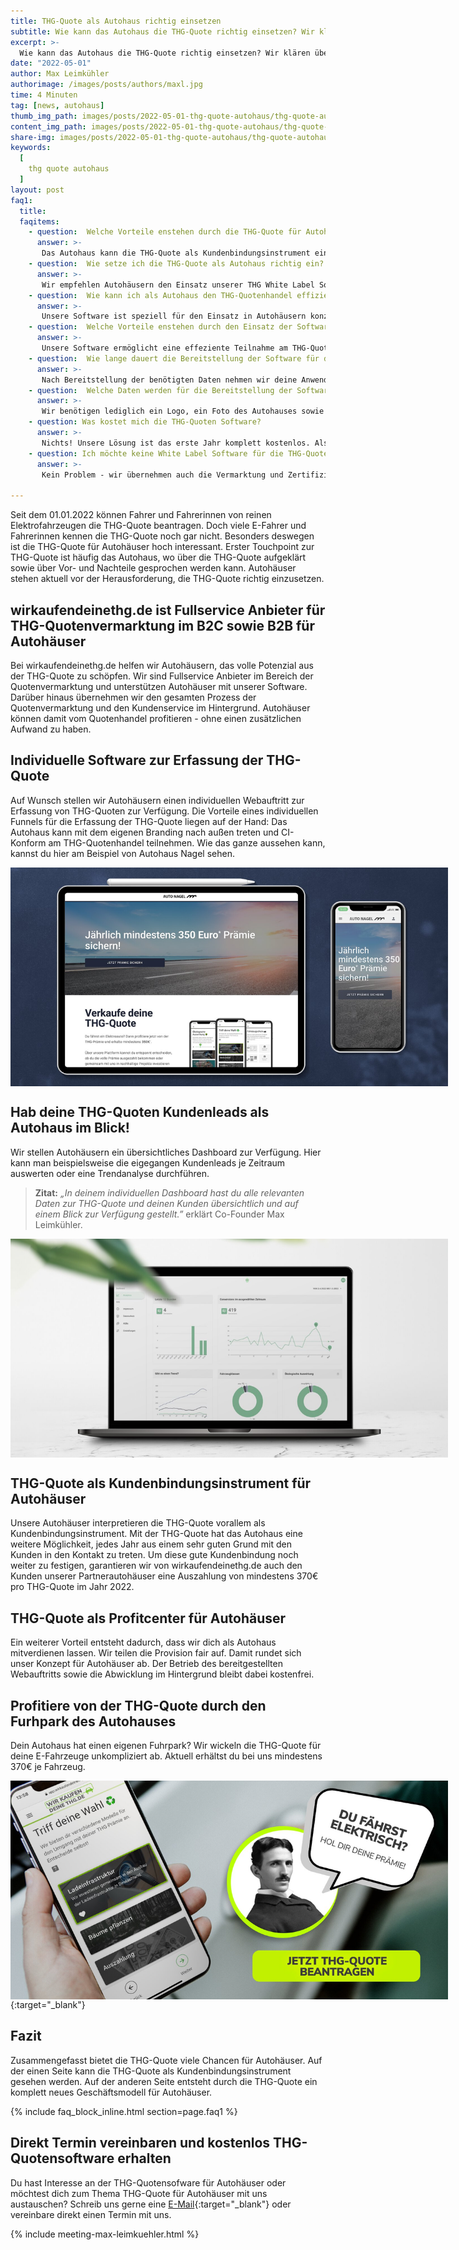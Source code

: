 ```yaml
---
title: THG-Quote als Autohaus richtig einsetzen
subtitle: Wie kann das Autohaus die THG-Quote richtig einsetzen? Wir klären über das Potenzial der THG-Quote auf. Mehr erfährst du hier.
excerpt: >-
  Wie kann das Autohaus die THG-Quote richtig einsetzen? Wir klären über das Potenzial der THG-Quote auf. Mehr erfährst du hier.
date: "2022-05-01"
author: Max Leimkühler
authorimage: /images/posts/authors/maxl.jpg
time: 4 Minuten
tag: [news, autohaus]
thumb_img_path: images/posts/2022-05-01-thg-quote-autohaus/thg-quote-autohaus-share.jpg
content_img_path: images/posts/2022-05-01-thg-quote-autohaus/thg-quote-autohaus-share.jpg
share-img: images/posts/2022-05-01-thg-quote-autohaus/thg-quote-autohaus-share.jpg
keywords:
  [
	thg quote autohaus
  ]
layout: post
faq1:
  title:
  faqitems:
    - question:  Welche Vorteile enstehen durch die THG-Quote für Autohäuser?
      answer: >-
       Das Autohaus kann die THG-Quote als Kundenbindungsinstrument einsetzen. Darüber hinaus bietet der THG-Quotenhandel ein komplett neues Geschäftsmodell für Autohäuser.
    - question:  Wie setze ich die THG-Quote als Autohaus richtig ein?
      answer: >-
       Wir empfehlen Autohäusern den Einsatz unserer THG White Label Software zur Kundenbindung.
    - question:  Wie kann ich als Autohaus den THG-Quotenhandel effizient umsetzen?
      answer: >-
       Unsere Software ist speziell für den Einsatz in Autohäusern konzipiert und ermöglicht Autohäusern die Teilnahme am THG-Quotenhandel ohne zusätzlichen Mehraufwand. Wir übernehmen im Hintergrund die gesamte Abwicklung - von der Beantragung der THG-Quote beim Umweltbundesamt bis hin zum Kundenservice.
    - question:  Welche Vorteile enstehen durch den Einsatz der Software für den THG-Quotenhandel für Autohäuser?
      answer: >-
       Unsere Software ermöglicht eine effeziente Teilnahme am THG-Quotenhandel. Manuelle Prozesse gehören der Vergangenheit an. Darüber hinaus bieten wir Autohäusern ein Analyticsdashboard an, welche die THG-Quoten-Leads übersichtlich darstellt.
    - question:  Wie lange dauert die Bereitstellung der Software für den THG-Quotenhandel?
      answer: >-
       Nach Bereitstellung der benötigten Daten nehmen wir deine Anwendung innerhalb von 24 Stunden online.
    - question:  Welche Daten werden für die Bereitstellung der Software zum THG-Quotenhandel benötigt?
      answer: >-
       Wir benötigen lediglich ein Logo, ein Foto des Autohauses sowie die CI-Farbe des Autohauses.
    - question: Was kostet mich die THG-Quoten Software?
      answer: >-
       Nichts! Unsere Lösung ist das erste Jahr komplett kostenlos. Als Autohaus kannst du sogar noch mitverdienen. Wir zahlen für jede Quote eine Provision aus. Bei Fragen hierzu sprich uns gerne an.
    - question: Ich möchte keine White Label Software für die THG-Quotenvermarktung. Kann ich dennoch das Potenzial der THG-Quote ausschöpfen?
      answer: >-
       Kein Problem - wir übernehmen auch die Vermarktung und Zertifizierung der THG-Quoten, wenn du keine Whitelabel Software möchtest. Wir können gerne individuelle Kooperationen schließen. Anfragen für individuelle Kooperationen kannst du gerne an <a href="mailto:info@wirkaufendeinethg.de">info@wirkaufendeinethg.de</a> schicken.

---
```


Seit dem 01.01.2022 können Fahrer und Fahrerinnen von reinen Elektrofahrzeugen die THG-Quote beantragen. Doch viele E-Fahrer und Fahrerinnen kennen die THG-Quote noch gar nicht. Besonders deswegen ist die THG-Quote für Autohäuser hoch interessant. Erster Touchpoint zur THG-Quote ist häufig das Autohaus, wo über die THG-Quote aufgeklärt sowie über Vor- und Nachteile gesprochen werden kann. Autohäuser stehen aktuell vor der Herausforderung, die THG-Quote richtig einzusetzen.

## wirkaufendeinethg.de ist Fullservice Anbieter für THG-Quotenvermarktung im B2C sowie B2B für Autohäuser

Bei wirkaufendeinethg.de helfen wir Autohäusern, das volle Potenzial aus der THG-Quote zu schöpfen. Wir sind Fullservice Anbieter im Bereich der Quotenvermarktung und unterstützen Autohäuser mit unserer Software. Darüber hinaus übernehmen wir den gesamten Prozess der Quotenvermarktung und den Kundenservice im Hintergrund. Autohäuser können damit vom Quotenhandel profitieren - ohne einen zusätzlichen Aufwand zu haben.

## Individuelle Software zur Erfassung der THG-Quote

Auf Wunsch stellen wir Autohäusern einen individuellen Webauftritt zur Erfassung von THG-Quoten zur Verfügung. Die Vorteile eines individuellen Funnels für die Erfassung der THG-Quote liegen auf der Hand: Das Autohaus kann mit dem eigenen Branding nach außen treten und CI-Konform am THG-Quotenhandel teilnehmen. Wie das ganze aussehen kann, kannst du hier am Beispiel von Autohaus Nagel sehen.

<img src="/images/posts/2022-05-01-thg-quote-autohaus/thg-quote-software-autohaus.jpg" alt="White Label Software für THG-Quote im Autohaus" style="margin: auto; display: block; max-width:800px; max-height:350px" />

## Hab deine THG-Quoten Kundenleads als Autohaus im Blick!

Wir stellen Autohäusern ein übersichtliches Dashboard zur Verfügung. Hier kann man beispielsweise die eigegangen Kundenleads je Zeitraum auswerten oder eine Trendanalyse durchführen.

> <b>Zitat:</b> <i>„In deinem individuellen Dashboard hast du alle relevanten Daten zur THG-Quote und deinen Kunden übersichtlich und auf einem Blick zur Verfügung gestellt.”</i> erklärt Co-Founder Max Leimkühler.

<img src="/images/posts/2022-05-01-thg-quote-autohaus/thg-quote-analytics-dashboard.jpg" alt="THG-Quoten Analysedashboard für Autohäuser" style="margin: auto; display: block; max-width:800px; max-height:350px" />

## THG-Quote als Kundenbindungsinstrument für Autohäuser

Unsere Autohäuser interpretieren die THG-Quote vorallem als Kundenbindungsinstrument. Mit der THG-Quote hat das Autohaus eine weitere Möglichkeit, jedes Jahr aus einem sehr guten Grund mit den Kunden in den Kontakt zu treten. Um diese gute Kundenbindung noch weiter zu festigen, garantieren wir von wirkaufendeinethg.de auch den Kunden unserer Partnerautohäuser eine Auszahlung von mindestens 370€ pro THG-Quote im Jahr 2022.

## THG-Quote als Profitcenter für Autohäuser

Ein weiterer Vorteil entsteht dadurch, dass wir dich als Autohaus mitverdienen lassen. Wir teilen die Provision fair auf. Damit rundet sich unser Konzept für Autohäuser ab. Der Betrieb des bereitgestellten Webauftritts sowie die Abwicklung im Hintergrund bleibt dabei kostenfrei.

## Profitiere von der THG-Quote durch den Furhpark des Autohauses

Dein Autohaus hat einen eigenen Fuhrpark? Wir wickeln die THG-Quote für deine E-Fahrzeuge unkompliziert ab. Aktuell erhältst du bei uns mindestens 370€ je Fahrzeug.

[<img src="/images/banner-cta-thg-quote-beantragen-tesla.jpg" alt="THG Quote berechnen für Autohäuser" style="margin: auto; display: block; max-width:800px; max-height:350px" />](https://app.wirkaufendeinethg.de){:target="_blank"}

## Fazit

Zusammengefasst bietet die THG-Quote viele Chancen für Autohäuser. Auf der einen Seite kann die THG-Quote als Kundenbindungsinstrument gesehen werden. Auf der anderen Seite entsteht durch die THG-Quote ein komplett neues Geschäftsmodell für Autohäuser.

{% include faq_block_inline.html section=page.faq1 %}

## Direkt Termin vereinbaren und kostenlos THG-Quotensoftware erhalten

Du hast Interesse an der THG-Quotensofware für Autohäuser oder möchtest dich zum Thema THG-Quote für Autohäuser mit uns austauschen? Schreib uns gerne eine [E-Mail](mailto:info@wirkaufendeinethg.de){:target="_blank"} oder vereinbare direkt einen Termin mit uns.

{% include meeting-max-leimkuehler.html  %}
